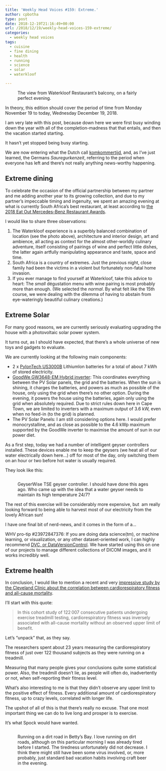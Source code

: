 ```yaml
---
title: 'Weekly Head Voices #159: Extreme.'
author: cpbotha
type: post
date: 2018-12-19T21:16:49+00:00
url: /2018/12/19/weekly-head-voices-159-extreme/
categories:
  - weekly head voices
tags:
  - cuisine
  - fine dining
  - health
  - running
  - science
  - solar
  - waterkloof

---
```

<figure class="wp-block-image"><img data-attachment-id="3355" data-permalink="https://cpbotha.net/2018/12/19/weekly-head-voices-159-extreme/waterkloof_perfect_evening/" data-orig-file="https://cpbotha.net/wp-content/uploads/2018/12/waterkloof_perfect_evening.jpg" data-orig-size="4032,3024" data-comments-opened="1" data-image-meta="{&quot;aperture&quot;:&quot;1.8&quot;,&quot;credit&quot;:&quot;&quot;,&quot;camera&quot;:&quot;iPhone 8&quot;,&quot;caption&quot;:&quot;&quot;,&quot;created_timestamp&quot;:&quot;1544556369&quot;,&quot;copyright&quot;:&quot;&quot;,&quot;focal_length&quot;:&quot;3.99&quot;,&quot;iso&quot;:&quot;20&quot;,&quot;shutter_speed&quot;:&quot;0.00056211354693648&quot;,&quot;title&quot;:&quot;&quot;,&quot;orientation&quot;:&quot;1&quot;}" data-image-title="waterkloof_perfect_evening" data-image-description="" data-medium-file="https://cpbotha.net/wp-content/uploads/2018/12/waterkloof_perfect_evening-300x225.jpg" data-large-file="https://cpbotha.net/wp-content/uploads/2018/12/waterkloof_perfect_evening-1024x768.jpg" src="https://i2.wp.com/cpbotha.net/wp-content/uploads/2018/12/waterkloof_perfect_evening.jpg?fit=840%2C630&ssl=1" alt="" class="wp-image-3355" srcset="https://cpbotha.net/wp-content/uploads/2018/12/waterkloof_perfect_evening.jpg 4032w, https://cpbotha.net/wp-content/uploads/2018/12/waterkloof_perfect_evening-300x225.jpg 300w, https://cpbotha.net/wp-content/uploads/2018/12/waterkloof_perfect_evening-768x576.jpg 768w, https://cpbotha.net/wp-content/uploads/2018/12/waterkloof_perfect_evening-1024x768.jpg 1024w, https://cpbotha.net/wp-content/uploads/2018/12/waterkloof_perfect_evening-1200x900.jpg 1200w" sizes="(max-width: 709px) 85vw, (max-width: 909px) 67vw, (max-width: 1362px) 62vw, 840px" /><figcaption>The view from Waterkloof Restaurant&#8217;s balcony, on a fairly perfect evening.</figcaption></figure> 

In theory, this edition should cover the period of time from Monday November 19 to today, Wednesday December 19, 2018.

I am very late with this post, because down here we were first busy winding down the year with all of the completion-madness that that entails, and then the vacation started starting.

It hasn&#8217;t yet stopped being busy starting.

We are now entering what the Dutch call [komkommertijd][1], and, as I&#8217;ve just learned, the Germans _Sauregurkenzeit_, referring to the period when everyone has left and there&#8217;s not really anything news-worthy happening.

## Extreme dining

To celebrate the occasion of the official partnership between my partner and me adding another year to its growing collection, and due to my partner&#8217;s impeccable timing and ingenuity, we spent an amazing evening at what is currently South Africa&#8217;s best restaurant, at least according to [the 2018 Eat Out Mercedes-Benz Restaurant Awards][2].

I would like to share three observations:

  1. The Waterkloof experience is a superbly balanced combination of location (see the photo above), architecture and interior design, art and ambience, all acting as context for the almost other-worldly culinary adventure, itself consisting of pairings of wine and perfect little dishes, the latter again artfully manipulating appearance and taste, space and time.
  2. South Africa is a country of extremes. Just the previous night, close family had been the victims in a violent but fortunately non-fatal home invasion.
  3. If you ever manage to find yourself at Waterkloof, take this advice to heart: The _small_ dégustation menu with wine pairing is most probably more than enough. (We selected the _normal_. By what felt like the 15th course, we were dealing with the dilemma of having to abstain from eye-wateringly beautiful culinary creations.)

## Extreme Solar

For many good reasons, we are currently seriously evaluating upgrading the house with a photovoltaic solar power system.

It turns out, as I should have expected, that there&#8217;s a whole universe of new toys and gadgets to evaluate.

We are currently looking at the following main components:

  * 2 x [PylonTech US3000B][3] LithiumIon batteries for a total of about 7 kWh of stored electricity.
  * [GoodWe GW3648-EM Hybrid inverter][4]: This coordinates everything between the PV Solar panels, the grid and the batteries. When the sun is shining, it charges the batteries, and powers as much as possible of the house, only using the grid when there&#8217;s no other option. During the evening, it powers the house using the batteries, again only using the grid when absolutely required. Due to strict rules down here in Cape Town, we are limited to inverters with a maximum output of 3.6 kW, even when no feed-in (to the grid) is planned.
  * The PV Solar Panels: I am still considering options here. I would prefer monocrystalline, and as close as possible to the 4.6 kWp maximum supported by the GoodWe inverter to maximise the amount of sun in our power diet.

As a first step, today we had a number of intelligent geyser controllers installed. These devices enable me to keep the geysers (we heat all of our water electrically down here&#8230;) off for most of the day, only switching them on an hour or two before hot water is usually required.

They look like this:<figure class="wp-block-image">

<img data-attachment-id="3356" data-permalink="https://cpbotha.net/2018/12/19/weekly-head-voices-159-extreme/geyserwise_tse/" data-orig-file="https://cpbotha.net/wp-content/uploads/2018/12/geyserwise_tse.jpg" data-orig-size="1354,1562" data-comments-opened="1" data-image-meta="{&quot;aperture&quot;:&quot;1.8&quot;,&quot;credit&quot;:&quot;&quot;,&quot;camera&quot;:&quot;iPhone 8&quot;,&quot;caption&quot;:&quot;&quot;,&quot;created_timestamp&quot;:&quot;1545227648&quot;,&quot;copyright&quot;:&quot;&quot;,&quot;focal_length&quot;:&quot;3.99&quot;,&quot;iso&quot;:&quot;50&quot;,&quot;shutter_speed&quot;:&quot;0.025&quot;,&quot;title&quot;:&quot;&quot;,&quot;orientation&quot;:&quot;1&quot;}" data-image-title="geyserwise_tse" data-image-description="" data-medium-file="https://cpbotha.net/wp-content/uploads/2018/12/geyserwise_tse-260x300.jpg" data-large-file="https://cpbotha.net/wp-content/uploads/2018/12/geyserwise_tse-888x1024.jpg" src="https://i2.wp.com/cpbotha.net/wp-content/uploads/2018/12/geyserwise_tse.jpg?fit=840%2C969&ssl=1" alt="" class="wp-image-3356" srcset="https://cpbotha.net/wp-content/uploads/2018/12/geyserwise_tse.jpg 1354w, https://cpbotha.net/wp-content/uploads/2018/12/geyserwise_tse-260x300.jpg 260w, https://cpbotha.net/wp-content/uploads/2018/12/geyserwise_tse-768x886.jpg 768w, https://cpbotha.net/wp-content/uploads/2018/12/geyserwise_tse-888x1024.jpg 888w, https://cpbotha.net/wp-content/uploads/2018/12/geyserwise_tse-1200x1384.jpg 1200w" sizes="(max-width: 709px) 85vw, (max-width: 909px) 67vw, (max-width: 1362px) 62vw, 840px" /><figcaption>GeyserWise TSE geyser controller. I should have done this ages ago. Who came up with the idea that a water geyser needs to maintain its high temperature 24/7?</figcaption></figure> 

The rest of this exercise will be considerably more expensive, but  am really looking forward to being able to harvest most of our electricity from the lovely African sun!

I have one final bit of nerd-news, and it comes in the form of a&#8230;

WHV pro-tip #23972847376: If you are doing data science(tm), or machine learning, or visualization, or any other dataset-oriented work, I can highly recommend [DVC, or DataVersionControl][5]. We have started using this on one of our projects to manage different collections of DICOM images, and it works incredibly well.

## Extreme health

In conclusion, I would like to mention a recent and very [impressive study by the Cleveland Clinic about the correlation between cardiorespiratory fitness and all-cause mortality][6].

I&#8217;ll start with this quote:

<blockquote class="wp-block-quote">
  <p>
    In this cohort study of 122 007 consecutive patients undergoing exercise treadmill testing, cardiorespiratory fitness was inversely associated with all-cause mortality without an observed upper limit of benefit.
  </p>
</blockquote>

Let&#8217;s &#8220;unpack&#8221; that, as they say.

The researchers spent about 23 years measuring the cardiorespiratory fitness of just over 122 thousand subjects as they were running on a treadmill.

Measuring that many people gives your conclusions quite some statistical power. Also, the treadmill doesn&#8217;t lie, as people will often do, inadvertently or not, when self-reporting their fitness level.

What&#8217;s also interesting to me is that they didn&#8217;t observe any upper limit to the positive effect of fitness. Every additional amount of cardiorespiratory fitness, up to crazy levels, correlated with longer life.

The upshot of all of this is that there&#8217;s really no excuse. That one most important thing we can do to live long and prosper is to exercise.

It&#8217;s what Spock would have wanted.<figure class="wp-block-image">

<img data-attachment-id="3357" data-permalink="https://cpbotha.net/2018/12/19/weekly-head-voices-159-extreme/bettys_gravel_running/" data-orig-file="https://cpbotha.net/wp-content/uploads/2018/12/bettys_gravel_running.jpg" data-orig-size="4032,3024" data-comments-opened="1" data-image-meta="{&quot;aperture&quot;:&quot;1.8&quot;,&quot;credit&quot;:&quot;&quot;,&quot;camera&quot;:&quot;iPhone 8&quot;,&quot;caption&quot;:&quot;&quot;,&quot;created_timestamp&quot;:&quot;1544982836&quot;,&quot;copyright&quot;:&quot;&quot;,&quot;focal_length&quot;:&quot;3.99&quot;,&quot;iso&quot;:&quot;20&quot;,&quot;shutter_speed&quot;:&quot;0.00043706293706294&quot;,&quot;title&quot;:&quot;&quot;,&quot;orientation&quot;:&quot;1&quot;}" data-image-title="bettys_gravel_running" data-image-description="" data-medium-file="https://cpbotha.net/wp-content/uploads/2018/12/bettys_gravel_running-300x225.jpg" data-large-file="https://cpbotha.net/wp-content/uploads/2018/12/bettys_gravel_running-1024x768.jpg" src="https://i0.wp.com/cpbotha.net/wp-content/uploads/2018/12/bettys_gravel_running.jpg?fit=840%2C630&ssl=1" alt="" class="wp-image-3357" srcset="https://cpbotha.net/wp-content/uploads/2018/12/bettys_gravel_running.jpg 4032w, https://cpbotha.net/wp-content/uploads/2018/12/bettys_gravel_running-300x225.jpg 300w, https://cpbotha.net/wp-content/uploads/2018/12/bettys_gravel_running-768x576.jpg 768w, https://cpbotha.net/wp-content/uploads/2018/12/bettys_gravel_running-1024x768.jpg 1024w, https://cpbotha.net/wp-content/uploads/2018/12/bettys_gravel_running-1200x900.jpg 1200w" sizes="(max-width: 709px) 85vw, (max-width: 909px) 67vw, (max-width: 1362px) 62vw, 840px" /><figcaption>Running on a dirt road in Betty&#8217;s Bay. I love running on dirt roads, although on this particular morning I was already tired before I started. The tiredness unfortunately did not decrease. I think there might still have been some virus involved, or, more probably, just standard bad vacation habits involving craft beer in the evening.</figcaption></figure>

 [1]: https://nl.wikipedia.org/wiki/Komkommertijd
 [2]: https://www.timeslive.co.za/sunday-times/lifestyle/food/2018-11-20-this-eatery-in-the-western-cape-has-been-named-sas-best-restaurant/
 [3]: http://www.pylontech.com.cn/pro_detail.aspx?id=121&cid=23
 [4]: http://www.goodwe.co.uk/Products/index_em.html
 [5]: https://dvc.org/
 [6]: https://jamanetwork.com/journals/jamanetworkopen/fullarticle/2707428?resultClick=3
